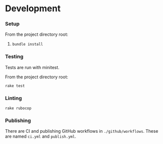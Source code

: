 # Development

### Setup

From the project directory root:

1. `bundle install`

### Testing

Tests are run with minitest.

From the project directory root:

`rake test`

### Linting

`rake rubocop`

### Publishing

There are CI and publishing GitHub workflows in `./github/workflows`. These are named `ci.yml` and `publish.yml`.
